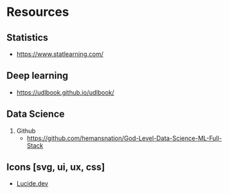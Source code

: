 # Resources

## Statistics

- https://www.statlearning.com/

## Deep learning

- https://udlbook.github.io/udlbook/

## Data Science

1. Github
   - https://github.com/hemansnation/God-Level-Data-Science-ML-Full-Stack

## Icons [svg, ui, ux, css]

- [Lucide.dev](https://lucide.dev/)